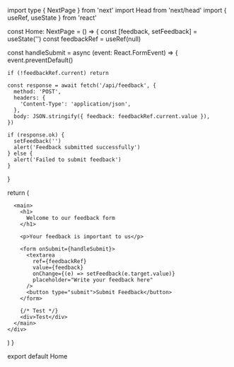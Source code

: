 
import type { NextPage } from 'next'
import Head from 'next/head'
import { useRef, useState } from 'react'

const Home: NextPage = () => {
  const [feedback, setFeedback] = useState<string>('')
  const feedbackRef = useRef<HTMLTextAreaElement>(null)

  const handleSubmit = async (event: React.FormEvent) => {
    event.preventDefault()

    if (!feedbackRef.current) return

    const response = await fetch('/api/feedback', {
      method: 'POST',
      headers: {
        'Content-Type': 'application/json',
      },
      body: JSON.stringify({ feedback: feedbackRef.current.value }),
    })

    if (response.ok) {
      setFeedback('')
      alert('Feedback submitted successfully')
    } else {
      alert('Failed to submit feedback')
    }
  }

  return (
    <div>
      <Head>
        <title>Feedback Form</title>
        <meta name="description" content="Submit your feedback" />
        <link rel="icon" href="/favicon.ico" />
      </Head>

      <main>
        <h1>
          Welcome to our feedback form
        </h1>

        <p>Your feedback is important to us</p>

        <form onSubmit={handleSubmit}>
          <textarea
            ref={feedbackRef}
            value={feedback}
            onChange={(e) => setFeedback(e.target.value)}
            placeholder="Write your feedback here"
          />
          <button type="submit">Submit Feedback</button>
        </form>

        {/* Test */}
        <div>Test</div>
      </main>
    </div>
  )
}

export default Home
